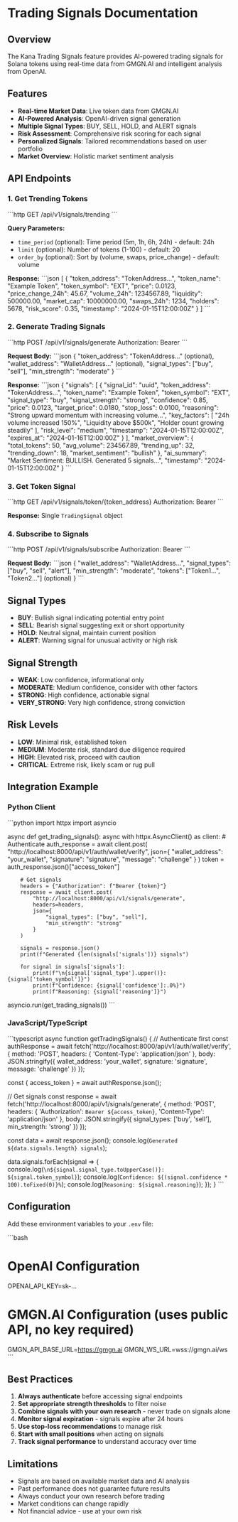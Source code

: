 # Trading Signals Documentation

## Overview

The Kana Trading Signals feature provides AI-powered trading signals for Solana tokens using real-time data from GMGN.AI and intelligent analysis from OpenAI.

## Features

- **Real-time Market Data**: Live token data from GMGN.AI
- **AI-Powered Analysis**: OpenAI-driven signal generation
- **Multiple Signal Types**: BUY, SELL, HOLD, and ALERT signals
- **Risk Assessment**: Comprehensive risk scoring for each signal
- **Personalized Signals**: Tailored recommendations based on user portfolio
- **Market Overview**: Holistic market sentiment analysis

## API Endpoints

### 1. Get Trending Tokens

\`\`\`http
GET /api/v1/signals/trending
\`\`\`

**Query Parameters:**
- `time_period` (optional): Time period (5m, 1h, 6h, 24h) - default: 24h
- `limit` (optional): Number of tokens (1-100) - default: 20
- `order_by` (optional): Sort by (volume, swaps, price_change) - default: volume

**Response:**
\`\`\`json
[
  {
    "token_address": "TokenAddress...",
    "token_name": "Example Token",
    "token_symbol": "EXT",
    "price": 0.0123,
    "price_change_24h": 45.67,
    "volume_24h": 1234567.89,
    "liquidity": 500000.00,
    "market_cap": 10000000.00,
    "swaps_24h": 1234,
    "holders": 5678,
    "risk_score": 0.35,
    "timestamp": "2024-01-15T12:00:00Z"
  }
]
\`\`\`

### 2. Generate Trading Signals

\`\`\`http
POST /api/v1/signals/generate
Authorization: Bearer <token>
\`\`\`

**Request Body:**
\`\`\`json
{
  "token_address": "TokenAddress..." (optional),
  "wallet_address": "WalletAddress..." (optional),
  "signal_types": ["buy", "sell"],
  "min_strength": "moderate"
}
\`\`\`

**Response:**
\`\`\`json
{
  "signals": [
    {
      "signal_id": "uuid",
      "token_address": "TokenAddress...",
      "token_name": "Example Token",
      "token_symbol": "EXT",
      "signal_type": "buy",
      "signal_strength": "strong",
      "confidence": 0.85,
      "price": 0.0123,
      "target_price": 0.0180,
      "stop_loss": 0.0100,
      "reasoning": "Strong upward momentum with increasing volume...",
      "key_factors": [
        "24h volume increased 150%",
        "Liquidity above $500k",
        "Holder count growing steadily"
      ],
      "risk_level": "medium",
      "timestamp": "2024-01-15T12:00:00Z",
      "expires_at": "2024-01-16T12:00:00Z"
    }
  ],
  "market_overview": {
    "total_tokens": 50,
    "avg_volume": 234567.89,
    "trending_up": 32,
    "trending_down": 18,
    "market_sentiment": "bullish"
  },
  "ai_summary": "Market Sentiment: BULLISH. Generated 5 signals...",
  "timestamp": "2024-01-15T12:00:00Z"
}
\`\`\`

### 3. Get Token Signal

\`\`\`http
GET /api/v1/signals/token/{token_address}
Authorization: Bearer <token>
\`\`\`

**Response:** Single `TradingSignal` object

### 4. Subscribe to Signals

\`\`\`http
POST /api/v1/signals/subscribe
Authorization: Bearer <token>
\`\`\`

**Request Body:**
\`\`\`json
{
  "wallet_address": "WalletAddress...",
  "signal_types": ["buy", "sell", "alert"],
  "min_strength": "moderate",
  "tokens": ["Token1...", "Token2..."] (optional)
}
\`\`\`

## Signal Types

- **BUY**: Bullish signal indicating potential entry point
- **SELL**: Bearish signal suggesting exit or short opportunity
- **HOLD**: Neutral signal, maintain current position
- **ALERT**: Warning signal for unusual activity or high risk

## Signal Strength

- **WEAK**: Low confidence, informational only
- **MODERATE**: Medium confidence, consider with other factors
- **STRONG**: High confidence, actionable signal
- **VERY_STRONG**: Very high confidence, strong conviction

## Risk Levels

- **LOW**: Minimal risk, established token
- **MEDIUM**: Moderate risk, standard due diligence required
- **HIGH**: Elevated risk, proceed with caution
- **CRITICAL**: Extreme risk, likely scam or rug pull

## Integration Example

### Python Client

\`\`\`python
import httpx
import asyncio

async def get_trading_signals():
    async with httpx.AsyncClient() as client:
        # Authenticate
        auth_response = await client.post(
            "http://localhost:8000/api/v1/auth/wallet/verify",
            json={
                "wallet_address": "your_wallet",
                "signature": "signature",
                "message": "challenge"
            }
        )
        token = auth_response.json()["access_token"]
        
        # Get signals
        headers = {"Authorization": f"Bearer {token}"}
        response = await client.post(
            "http://localhost:8000/api/v1/signals/generate",
            headers=headers,
            json={
                "signal_types": ["buy", "sell"],
                "min_strength": "strong"
            }
        )
        
        signals = response.json()
        print(f"Generated {len(signals['signals'])} signals")
        
        for signal in signals['signals']:
            print(f"\n{signal['signal_type'].upper()}: {signal['token_symbol']}")
            print(f"Confidence: {signal['confidence']:.0%}")
            print(f"Reasoning: {signal['reasoning']}")

asyncio.run(get_trading_signals())
\`\`\`

### JavaScript/TypeScript

\`\`\`typescript
async function getTradingSignals() {
  // Authenticate first
  const authResponse = await fetch('http://localhost:8000/api/v1/auth/wallet/verify', {
    method: 'POST',
    headers: { 'Content-Type': 'application/json' },
    body: JSON.stringify({
      wallet_address: 'your_wallet',
      signature: 'signature',
      message: 'challenge'
    })
  });
  
  const { access_token } = await authResponse.json();
  
  // Get signals
  const response = await fetch('http://localhost:8000/api/v1/signals/generate', {
    method: 'POST',
    headers: {
      'Authorization': `Bearer ${access_token}`,
      'Content-Type': 'application/json'
    },
    body: JSON.stringify({
      signal_types: ['buy', 'sell'],
      min_strength: 'strong'
    })
  });
  
  const data = await response.json();
  console.log(`Generated ${data.signals.length} signals`);
  
  data.signals.forEach(signal => {
    console.log(`\n${signal.signal_type.toUpperCase()}: ${signal.token_symbol}`);
    console.log(`Confidence: ${(signal.confidence * 100).toFixed(0)}%`);
    console.log(`Reasoning: ${signal.reasoning}`);
  });
}
\`\`\`

## Configuration

Add these environment variables to your `.env` file:

\`\`\`bash
# OpenAI Configuration
OPENAI_API_KEY=sk-...

# GMGN.AI Configuration (uses public API, no key required)
GMGN_API_BASE_URL=https://gmgn.ai
GMGN_WS_URL=wss://gmgn.ai/ws
\`\`\`

## Best Practices

1. **Always authenticate** before accessing signal endpoints
2. **Set appropriate strength thresholds** to filter noise
3. **Combine signals with your own research** - never trade on signals alone
4. **Monitor signal expiration** - signals expire after 24 hours
5. **Use stop-loss recommendations** to manage risk
6. **Start with small positions** when acting on signals
7. **Track signal performance** to understand accuracy over time

## Limitations

- Signals are based on available market data and AI analysis
- Past performance does not guarantee future results
- Always conduct your own research before trading
- Market conditions can change rapidly
- Not financial advice - use at your own risk
